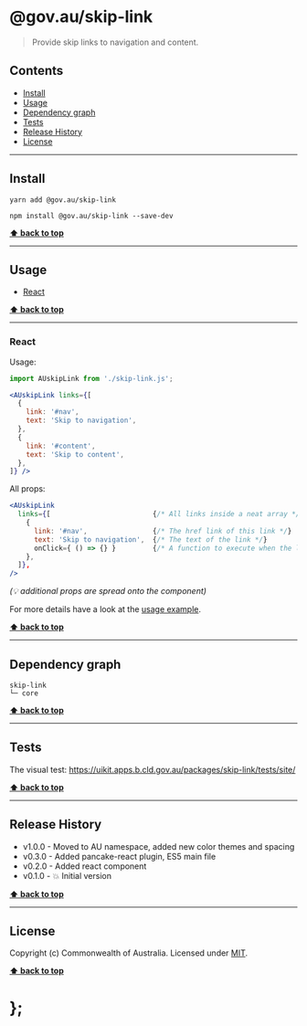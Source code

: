 @gov.au/skip-link
============

> Provide skip links to navigation and content.


## Contents

* [Install](#install)
* [Usage](#usage)
* [Dependency graph](#dependency-graph)
* [Tests](#tests)
* [Release History](#release-history)
* [License](#license)


----------------------------------------------------------------------------------------------------------------------------------------------------------------


## Install


```shell
yarn add @gov.au/skip-link
```

```shell
npm install @gov.au/skip-link --save-dev
```


**[⬆ back to top](#contents)**


----------------------------------------------------------------------------------------------------------------------------------------------------------------


## Usage


* [React](#react)


**[⬆ back to top](#contents)**


----------------------------------------------------------------------------------------------------------------------------------------------------------------


### React

Usage:

```jsx
import AUskipLink from './skip-link.js';

<AUskipLink links={[
  {
    link: '#nav',
    text: 'Skip to navigation',
  },
  {
    link: '#content',
    text: 'Skip to content',
  },
]} />
```

All props:

```jsx
<AUskipLink
  links={[                         {/* All links inside a neat array */}
    {
      link: '#nav',                {/* The href link of this link */}
      text: 'Skip to navigation',  {/* The text of the link */}
      onClick={ () => {} }         {/* A function to execute when the link is clicked, optional */},
    },
  ]},
/>
```
_(💡 additional props are spread onto the component)_

For more details have a look at the [usage example](https://github.com/govau/uikit/tree/master/packages/skip-link/tests/react/index.js).


**[⬆ back to top](#contents)**


----------------------------------------------------------------------------------------------------------------------------------------------------------------


## Dependency graph

```shell
skip-link
└─ core
```


**[⬆ back to top](#contents)**


----------------------------------------------------------------------------------------------------------------------------------------------------------------


## Tests

The visual test: https://uikit.apps.b.cld.gov.au/packages/skip-link/tests/site/


**[⬆ back to top](#contents)**


----------------------------------------------------------------------------------------------------------------------------------------------------------------


## Release History

* v1.0.0 - Moved to AU namespace, added new color themes and spacing
* v0.3.0 - Added pancake-react plugin, ES5 main file
* v0.2.0 - Added react component
* v0.1.0 - 💥 Initial version


**[⬆ back to top](#contents)**


----------------------------------------------------------------------------------------------------------------------------------------------------------------


## License

Copyright (c) Commonwealth of Australia.
Licensed under [MIT](https://raw.githubusercontent.com/govau/uikit/packages/core/master/LICENSE).


**[⬆ back to top](#contents)**

# };

